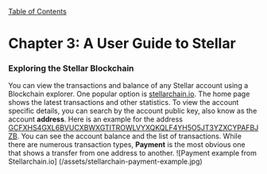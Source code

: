 [Table of Contents](index.md)
# Chapter 3: A User Guide to Stellar
### Exploring the Stellar Blockchain
You can view the transactions and balance of any Stellar account using a Blockchain explorer. One popular option is [stellarchain.io](https://stellarchain.io). The home page shows the latest transactions and other statistics. To view the account specific details, you can search by the account public key, also know as the account **address**. Here is an example for the address [GCFXHS4GXL6BVUCXBWXGTITROWLVYXQKQLF4YH5O5JT3YZXCYPAFBJZB](https://stellarchain.io/address/GCFXHS4GXL6BVUCXBWXGTITROWLVYXQKQLF4YH5O5JT3YZXCYPAFBJZB). You can see the account balance and the list of transactions. While there are numerous transaction types, **Payment** is the most obvious one that shows a transfer from one address to another.
![Payment example from Stellarchain.io]
(/assets/stellarchain-payment-example.jpg)
